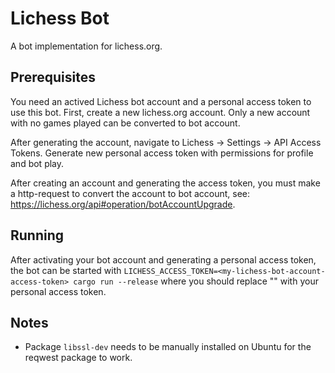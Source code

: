 # Lichess Bot
A bot implementation for lichess.org.

## Prerequisites
You need an actived Lichess bot account and a personal access token to use this bot. First, create a new lichess.org
account. Only a new account with no games played can be converted to bot account.

After generating the account, navigate to Lichess -> Settings -> API Access Tokens. Generate new personal
access token with permissions for profile and bot play.

After creating an account and generating the access token, you must make a http-request to convert 
the account to bot account, see: https://lichess.org/api#operation/botAccountUpgrade.

## Running
After activating your bot account and generating a personal access token, the bot can be started with
`LICHESS_ACCESS_TOKEN=<my-lichess-bot-account-access-token> cargo run --release`
where you should replace "<my-lichess-bot-account-access-token>" with your personal access token. 

## Notes
* Package `libssl-dev` needs to be manually installed on Ubuntu for the reqwest package to work. 